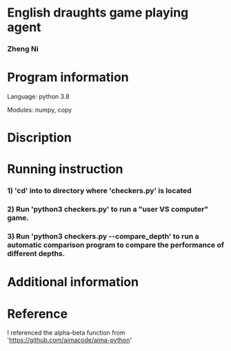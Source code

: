 # English draughts game playing agent
### Zheng Ni
# Program information
Language: python 3.8

Modules: numpy, copy

# Discription

# Running instruction
### 1) 'cd' into to directory where 'checkers.py' is located
### 2) Run 'python3 checkers.py' to run a "user VS computer" game.
### 3) Run 'python3 checkers.py --compare_depth' to run a automatic comparison program to compare the performance of different depths.


# Additional information


# Reference
I referenced the alpha-beta function from 'https://github.com/aimacode/aima-python'